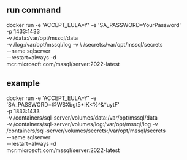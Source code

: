 ## run command

docker run -e 'ACCEPT_EULA=Y' -e 'SA_PASSWORD=YourPassword' \
		-p 1433:1433  \
		-v <host directory>/data:/var/opt/mssql/data \
		-v <host directory>/log:/var/opt/mssql/log -v \ 
		<host directory>/secrets:/var/opt/mssql/secrets \
		--name sqlserver \
		--restart=always -d \
		mcr.microsoft.com/mssql/server:2022-latest



## example

docker run -e 'ACCEPT_EULA=Y' -e 'SA_PASSWORD=@WSXbgt5*IK<%^&*uytF' \
		-p 1833:1433 \
		-v /containers/sql-server/volumes/data:/var/opt/mssql/data \
		-v /containers/sql-server/volumes/log:/var/opt/mssql/log -v \
		/containers/sql-server/volumes/secrets:/var/opt/mssql/secrets \
		--name sqlserver \
		--restart=always -d \
		mcr.microsoft.com/mssql/server:2022-latest

